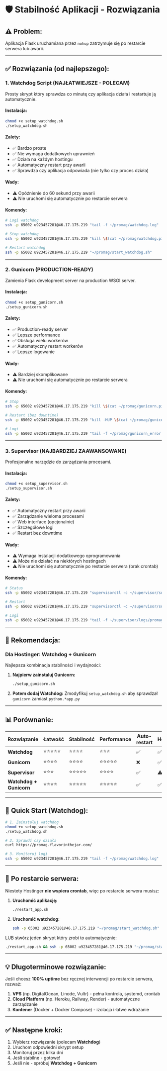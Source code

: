 # 🛡️ Stabilność Aplikacji - Rozwiązania

## ⚠️ **Problem:**
Aplikacja Flask uruchamiana przez `nohup` zatrzymuje się po restarcie serwera lub awarii.

---

## ✅ **Rozwiązania (od najlepszego):**

### **1. Watchdog Script (NAJŁATWIEJSZE - POLECAM)**

Prosty skrypt który sprawdza co minutę czy aplikacja działa i restartuje ją automatycznie.

#### **Instalacja:**
```bash
chmod +x setup_watchdog.sh
./setup_watchdog.sh
```

#### **Zalety:**
- ✅ Bardzo proste
- ✅ Nie wymaga dodatkowych uprawnień
- ✅ Działa na każdym hostingu
- ✅ Automatyczny restart przy awarii
- ✅ Sprawdza czy aplikacja odpowiada (nie tylko czy proces działa)

#### **Wady:**
- ⚠️ Opóźnienie do 60 sekund przy awarii
- ⚠️ Nie uruchomi się automatycznie po restarcie serwera

#### **Komendy:**
```bash
# Logi watchdog
ssh -p 65002 u923457281@46.17.175.219 "tail -f ~/promag/watchdog.log"

# Stop watchdog
ssh -p 65002 u923457281@46.17.175.219 "kill \$(cat ~/promag/watchdog.pid)"

# Restart watchdog
ssh -p 65002 u923457281@46.17.175.219 "~/promag/start_watchdog.sh"
```

---

### **2. Gunicorn (PRODUCTION-READY)**

Zamienia Flask development server na production WSGI server.

#### **Instalacja:**
```bash
chmod +x setup_gunicorn.sh
./setup_gunicorn.sh
```

#### **Zalety:**
- ✅ Production-ready server
- ✅ Lepsze performance
- ✅ Obsługa wielu workerów
- ✅ Automatyczny restart workerów
- ✅ Lepsze logowanie

#### **Wady:**
- ⚠️ Bardziej skomplikowane
- ⚠️ Nie uruchomi się automatycznie po restarcie serwera

#### **Komendy:**
```bash
# Stop
ssh -p 65002 u923457281@46.17.175.219 "kill \$(cat ~/promag/gunicorn.pid)"

# Restart (bez downtime)
ssh -p 65002 u923457281@46.17.175.219 "kill -HUP \$(cat ~/promag/gunicorn.pid)"

# Logi
ssh -p 65002 u923457281@46.17.175.219 "tail -f ~/promag/gunicorn_error.log"
```

---

### **3. Supervisor (NAJBARDZIEJ ZAAWANSOWANE)**

Profesjonalne narzędzie do zarządzania procesami.

#### **Instalacja:**
```bash
chmod +x setup_supervisor.sh
./setup_supervisor.sh
```

#### **Zalety:**
- ✅ Automatyczny restart przy awarii
- ✅ Zarządzanie wieloma procesami
- ✅ Web interface (opcjonalnie)
- ✅ Szczegółowe logi
- ✅ Restart bez downtime

#### **Wady:**
- ⚠️ Wymaga instalacji dodatkowego oprogramowania
- ⚠️ Może nie działać na niektórych hostingach
- ⚠️ Nie uruchomi się automatycznie po restarcie serwera (brak crontab)

#### **Komendy:**
```bash
# Status
ssh -p 65002 u923457281@46.17.175.219 "supervisorctl -c ~/supervisor/supervisord.conf status"

# Restart
ssh -p 65002 u923457281@46.17.175.219 "supervisorctl -c ~/supervisor/supervisord.conf restart promag"

# Logi
ssh -p 65002 u923457281@46.17.175.219 "tail -f ~/supervisor/logs/promag.out.log"
```

---

## 🎯 **Rekomendacja:**

### **Dla Hostinger: Watchdog + Gunicorn**

Najlepsza kombinacja stabilności i wydajności:

1. **Najpierw zainstaluj Gunicorn:**
   ```bash
   ./setup_gunicorn.sh
   ```

2. **Potem dodaj Watchdog:**
   Zmodyfikuj `setup_watchdog.sh` aby sprawdzał `gunicorn` zamiast `python.*app.py`

---

## 📊 **Porównanie:**

| Rozwiązanie | Łatwość | Stabilność | Performance | Auto-restart | Hostinger |
|-------------|---------|------------|-------------|--------------|-----------|
| **Watchdog** | ⭐⭐⭐⭐⭐ | ⭐⭐⭐⭐ | ⭐⭐⭐ | ✅ | ✅ |
| **Gunicorn** | ⭐⭐⭐⭐ | ⭐⭐⭐⭐ | ⭐⭐⭐⭐⭐ | ❌ | ✅ |
| **Supervisor** | ⭐⭐⭐ | ⭐⭐⭐⭐⭐ | ⭐⭐⭐⭐ | ✅ | ⚠️ |
| **Watchdog + Gunicorn** | ⭐⭐⭐⭐ | ⭐⭐⭐⭐⭐ | ⭐⭐⭐⭐⭐ | ✅ | ✅ |

---

## 🚀 **Quick Start (Watchdog):**

```bash
# 1. Zainstaluj watchdog
chmod +x setup_watchdog.sh
./setup_watchdog.sh

# 2. Sprawdź czy działa
curl https://promag.flavorinthejar.com/

# 3. Monitoruj logi
ssh -p 65002 u923457281@46.17.175.219 "tail -f ~/promag/watchdog.log"
```

---

## 📝 **Po restarcie serwera:**

Niestety Hostinger **nie wspiera crontab**, więc po restarcie serwera musisz:

1. **Uruchomić aplikację:**
   ```bash
   ./restart_app.sh
   ```

2. **Uruchomić watchdog:**
   ```bash
   ssh -p 65002 u923457281@46.17.175.219 "~/promag/start_watchdog.sh"
   ```

LUB stwórz jeden skrypt który zrobi to automatycznie:

```bash
./restart_app.sh && ssh -p 65002 u923457281@46.17.175.219 "~/promag/start_watchdog.sh"
```

---

## 💡 **Długoterminowe rozwiązanie:**

Jeśli chcesz **100% uptime** bez ręcznej interwencji po restarcie serwera, rozważ:

1. **VPS** (np. DigitalOcean, Linode, Vultr) - pełna kontrola, systemd, crontab
2. **Cloud Platform** (np. Heroku, Railway, Render) - automatyczne zarządzanie
3. **Kontener** (Docker + Docker Compose) - izolacja i łatwe wdrażanie

---

## ✅ **Następne kroki:**

1. Wybierz rozwiązanie (polecam **Watchdog**)
2. Uruchom odpowiedni skrypt setup
3. Monitoruj przez kilka dni
4. Jeśli stabilne - gotowe!
5. Jeśli nie - spróbuj **Watchdog + Gunicorn**
